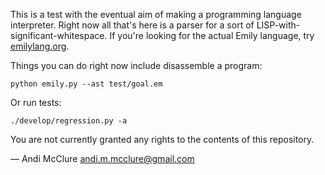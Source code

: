 This is a test with the eventual aim of making a programming language interpreter. Right now all that's here is a parser for a sort of LISP-with-significant-whitespace. If you're looking for the actual Emily language, try [emilylang.org](emilylang.org).

Things you can do right now include disassemble a program:

	python emily.py --ast test/goal.em

Or run tests:

    ./develop/regression.py -a

You are not currently granted any rights to the contents of this repository.

— Andi McClure <andi.m.mcclure@gmail.com>
